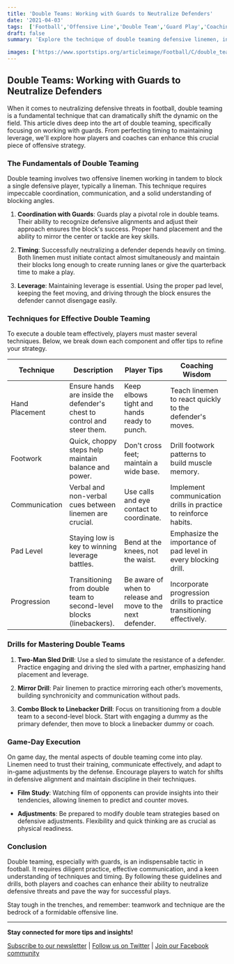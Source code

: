 ```yaml
---
title: 'Double Teams: Working with Guards to Neutralize Defenders'
date: '2021-04-03'
tags:  ['Football','Offensive Line','Double Team','Guard Play','Coaching Tips']
draft: false
summary: 'Explore the technique of double teaming defensive linemen, including coordination with guards, timing, and maintaining leverage.'

images: ['https://www.sportstips.org/articleimage/Football/C/double_teams_working_with_guards_to_neutralize_defenders.webp']
---
```


## Double Teams: Working with Guards to Neutralize Defenders

When it comes to neutralizing defensive threats in football, double teaming is a fundamental technique that can dramatically shift the dynamic on the field. This article dives deep into the art of double teaming, specifically focusing on working with guards. From perfecting timing to maintaining leverage, we'll explore how players and coaches can enhance this crucial piece of offensive strategy.

### The Fundamentals of Double Teaming

Double teaming involves two offensive linemen working in tandem to block a single defensive player, typically a lineman. This technique requires impeccable coordination, communication, and a solid understanding of blocking angles.

1. **Coordination with Guards**: Guards play a pivotal role in double teams. Their ability to recognize defensive alignments and adjust their approach ensures the block's success. Proper hand placement and the ability to mirror the center or tackle are key skills.

2. **Timing**: Successfully neutralizing a defender depends heavily on timing. Both linemen must initiate contact almost simultaneously and maintain their blocks long enough to create running lanes or give the quarterback time to make a play.

3. **Leverage**: Maintaining leverage is essential. Using the proper pad level, keeping the feet moving, and driving through the block ensures the defender cannot disengage easily.

### Techniques for Effective Double Teaming

To execute a double team effectively, players must master several techniques. Below, we break down each component and offer tips to refine your strategy.

| Technique         | Description                                                                                                            | Player Tips                                                                                          | Coaching Wisdom                                                                                        |
|-------------------|------------------------------------------------------------------------------------------------------------------------|------------------------------------------------------------------------------------------------------|-------------------------------------------------------------------------------------------------------|
| Hand Placement    | Ensure hands are inside the defender's chest to control and steer them.                                               | Keep elbows tight and hands ready to punch.                                                        | Teach linemen to react quickly to the defender's moves.                                               |
| Footwork          | Quick, choppy steps help maintain balance and power.                                                                 | Don't cross feet; maintain a wide base.                                                             | Drill footwork patterns to build muscle memory.                                                      |
| Communication     | Verbal and non-verbal cues between linemen are crucial.                                                             | Use calls and eye contact to coordinate.                                                            | Implement communication drills in practice to reinforce habits.                                       |
| Pad Level         | Staying low is key to winning leverage battles.                                                                      | Bend at the knees, not the waist.                                                                   | Emphasize the importance of pad level in every blocking drill.                                        |
| Progression       | Transitioning from double team to second-level blocks (linebackers).                                                  | Be aware of when to release and move to the next defender.                                           | Incorporate progression drills to practice transitioning effectively.                                |

### Drills for Mastering Double Teams

1. **Two-Man Sled Drill**: Use a sled to simulate the resistance of a defender. Practice engaging and driving the sled with a partner, emphasizing hand placement and leverage.

2. **Mirror Drill**: Pair linemen to practice mirroring each other’s movements, building synchronicity and communication without pads. 

3. **Combo Block to Linebacker Drill**: Focus on transitioning from a double team to a second-level block. Start with engaging a dummy as the primary defender, then move to block a linebacker dummy or coach.

### Game-Day Execution

On game day, the mental aspects of double teaming come into play. Linemen need to trust their training, communicate effectively, and adapt to in-game adjustments by the defense. Encourage players to watch for shifts in defensive alignment and maintain discipline in their techniques.

- **Film Study**: Watching film of opponents can provide insights into their tendencies, allowing linemen to predict and counter moves.
  
- **Adjustments**: Be prepared to modify double team strategies based on defensive adjustments. Flexibility and quick thinking are as crucial as physical readiness.

### Conclusion

Double teaming, especially with guards, is an indispensable tactic in football. It requires diligent practice, effective communication, and a keen understanding of techniques and timing. By following these guidelines and drills, both players and coaches can enhance their ability to neutralize defensive threats and pave the way for successful plays.

Stay tough in the trenches, and remember: teamwork and technique are the bedrock of a formidable offensive line.

---

**Stay connected for more tips and insights!** 

[Subscribe to our newsletter](#) | [Follow us on Twitter](#) | [Join our Facebook community](#)
```